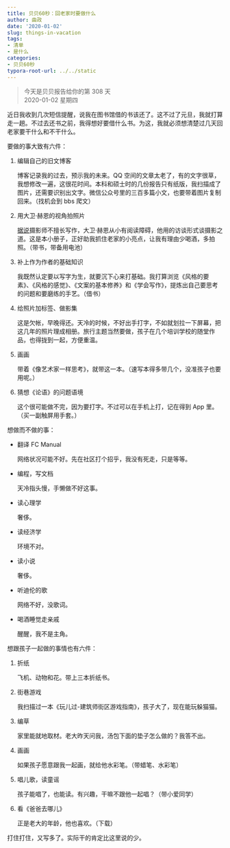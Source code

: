 ```yaml
---
title: 贝贝60秒：回老家时要做什么
author: 曲政
date: '2020-01-02'
slug: things-in-vacation
tags:
- 清单
- 是什么
categories:
- 贝贝60秒
typora-root-url: ../../static
---
```

> 今天是贝贝报告给你的第 308 天   
> 2020-01-02 星期四 

近日我收到几次短信提醒，说我在图书馆借的书该还了。这不过了元旦，我就打算走一趟。不过去还书之前，我得想好要借什么书。为这，我就必须想清楚过几天回老家要干什么和不干什么。

要做的事大致有六件：

1.  编辑自己的旧文博客

    博客记录我的过去，预示我的未来。QQ 空间的文章太老了，有的文字很草，我想修改一遍，这很花时间。本科和硕士时的几份报告只有纸版，我扫描成了图片，还需要识别出文字。微信公众号里的三百多篇小文，也要带着图片复制回来。（找机会到 bbs 爬文）

2.  用大卫·赫恩的视角拍照片

    [据说](https://mp.weixin.qq.com/s/BrSjHbwS_QTImyx6J4IYcg)摄影师不擅长写作，大卫·赫恩从小有阅读障碍，他用的访谈形式谈摄影之道。这是本小册子，正好助我抓住老家的小亮点，让我有理由少喝酒，多拍照。（带书，带备用电池）

3.  补上作为作者的基础知识

    我既然认定要以写字为生，就要沉下心来打基础。我打算浏览《风格的要素》、《风格的感觉》、《文案的基本修养》和《学会写作》，提炼出自己要思考的问题和要磨练的手艺。（借书）

4.  给照片加标签、做影集

    这是欠帐，早晚得还。天冷的时候，不好出手打字，不如就划拉一下屏幕，把这几年的照片理成相册。旅行主题当然要做，孩子在几个培训学校的随堂作品，也得拢到一起，方便重温。

5.  画画

    带着《像艺术家一样思考》，就带这一本。（速写本得多带几个，没准孩子也要用呢。）

6.  猜想《论语》的问题语境

    这个很可能做不完，因为要打字。不过可以在手机上打，记在得到 App 里。（买一副触屏用手套。）

想做而不做的事：

-   翻译 FC Manual

    网络状况可能不好。先在社区打个招乎，我没有死走，只是等等。

-   编程，写文档

    天冷指头慢，手懒做不好这事。

-   读心理学

    奢侈。

-   读经济学

    环境不对。

-   读小说

    奢侈。

-   听迪伦的歌

    网络不好，没歌词。

-   喝酒睡觉走亲戚

    醒醒，我不是主角。

想跟孩子一起做的事情也有六件：

1.  折纸

    飞机、动物和花。带上三本折纸书。

2.  街巷游戏

    我扫描过一本《玩儿过-建筑师街区游戏指南》，孩子大了，现在能玩躲猫猫。

3.  编草

    家里能就地取材。老大昨天问我，汤包下面的垫子怎么做的？我答不出。

4.  画画

    如果孩子愿意跟我一起画，就给他水彩笔。（带蜡笔、水彩笔）

5.  唱儿歌，读童谣

    孩子能唱了，也能读。有兴趣，干嘛不跟他一起唱？（带小爱同学）

6.  看《爸爸去哪儿》

    正是老大的年龄，他也喜欢。（下载）

打住打住，又写多了。实际干的肯定比这里说的少。